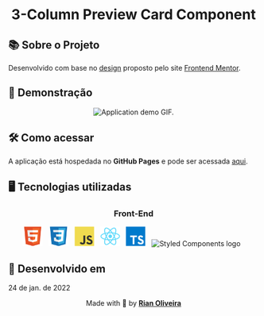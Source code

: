 <h1 align="center">3-Column Preview Card Component</h1>

## 📚 Sobre o Projeto

Desenvolvido com base no [design](https://www.frontendmentor.io/challenges/3column-preview-card-component-pH92eAR2-) proposto pelo site [Frontend Mentor](https://www.frontendmentor.io/home).

## 🔎 Demonstração

<div align="center">
  <img alt="Application demo GIF." src="demo/3-column-preview-card-component.gif" />
</div>

## 🛠️ Como acessar

A aplicação está hospedada no **GitHub Pages** e pode ser acessada [aqui](https://riandeoliveira.github.io/3-column-preview-card-component/).

## 🖥️ Tecnologias utilizadas

<div align="center">
  <h3>Front-End</h3>
  <img alt="HTML5 logo" height="40" src="https://raw.githubusercontent.com/devicons/devicon/master/icons/html5/html5-original.svg" title="HTML5" width="40"></img>
  &nbsp;
  <img alt="CSS3 logo" height="40" src="https://raw.githubusercontent.com/devicons/devicon/master/icons/css3/css3-original.svg" title="CSS3" width="40"></img>
  &nbsp;
  <img alt="JavaScript logo" height="40" src="https://raw.githubusercontent.com/devicons/devicon/master/icons/javascript/javascript-original.svg" title="JavaScript" width="40"></img>
  &nbsp;
  <img alt="React logo" height="40" src="https://raw.githubusercontent.com/devicons/devicon/master/icons/react/react-original.svg" title="React" width="40"></img>
  &nbsp;
  <img alt="TypeScript logo" height="40" src="https://raw.githubusercontent.com/devicons/devicon/master/icons/typescript/typescript-original.svg" title="TypeScript" width="40"></img>
  &nbsp;
  <img alt="Styled Components logo" height="40" src="https://avatars.githubusercontent.com/u/20658825?s=200&v=4" title="Styled Components" width="40"></img>
  &nbsp;
</div>

## 🚀 Desenvolvido em

24 de jan. de 2022

<p align="center">Made with 💙 by <a href="https://github.com/riandeoliveira"><strong>Rian Oliveira</strong></a></p>
